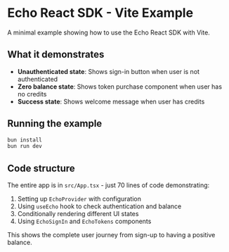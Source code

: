 # Echo React SDK - Vite Example

A minimal example showing how to use the Echo React SDK with Vite.

## What it demonstrates

- **Unauthenticated state**: Shows sign-in button when user is not authenticated
- **Zero balance state**: Shows token purchase component when user has no credits
- **Success state**: Shows welcome message when user has credits

## Running the example

```bash
bun install
bun run dev
```

## Code structure

The entire app is in `src/App.tsx` - just 70 lines of code demonstrating:

1. Setting up `EchoProvider` with configuration
2. Using `useEcho` hook to check authentication and balance
3. Conditionally rendering different UI states
4. Using `EchoSignIn` and `EchoTokens` components

This shows the complete user journey from sign-up to having a positive balance.
